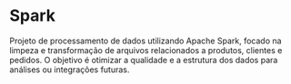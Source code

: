 # Spark
 Projeto de processamento de dados utilizando Apache Spark, focado na limpeza e transformação de arquivos relacionados a produtos, clientes e pedidos. O objetivo é otimizar a qualidade e a estrutura dos dados para análises ou integrações futuras.

